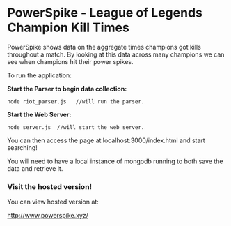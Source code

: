 # PowerSpike - League of Legends Champion Kill Times

PowerSpike shows data on the aggregate times champions got kills throughout a match.
By looking at this data across many champions we can see when champions hit their
power spikes.

To run the application:

**Start the Parser to begin data collection:**

    node riot_parser.js   //will run the parser.

**Start the Web Server:**

    node server.js  //will start the web server.


You can then access the page at localhost:3000/index.html and start searching!

You will need to have a local instance of mongodb running to both save the data and retrieve it.


### Visit the hosted version!
You can view hosted version at:

http://www.powerspike.xyz/
